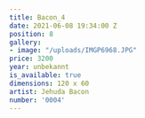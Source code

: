 ```yaml
---
title: Bacon_4
date: 2021-06-08 19:34:00 Z
position: 8
gallery:
- image: "/uploads/IMGP6968.JPG"
price: 3200
year: unbekannt
is_available: true
dimensions: 120 x 60
artist: Jehuda Bacon
number: '0004'
---
```


